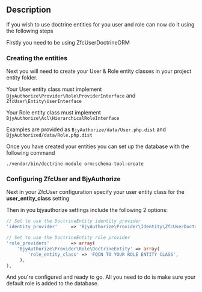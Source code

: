 Description
----------------
If you wish to use doctrine entities for you user and role can now do it using the following steps

Firstly you need to be using ZfcUserDoctrineORM

### Creating the entities ###

Next you will need to create your User & Role entity classes in your project entity folder.

Your User entity class must implement `BjyAuthorize\Provider\Role\ProviderInterface` and `ZfcUser\Entity\UserInterface`

Your Role entity class must implement `BjyAuthorize\Acl\HierarchicalRoleInterface`

Examples are provided as `BjyAuthorize/data/User.php.dist` and `BjyAuthorized/data/Role.php.dist`

Once you have created your entities you can set up the database with the following command

    ./vendor/bin/doctrine-module orm:schema-tool:create

### Configuring ZfcUser and BjyAuthorize ###

Next in your ZfcUser configuration specify your user entity class for the **user_entity_class** setting

Then in you bjyauthorize settings include the following 2 options:

```php
// Set to use the DoctrineEntity identity provider
'identity_provider'     => 'BjyAuthorize\Provider\Identity\ZfcUserDoctrineEntity',

// Set to use the DoctrineEntity role provider
'role_providers'        => array(
    'BjyAuthorize\Provider\Role\DoctrineEntity' => array(
        'role_entity_class' => 'FQCN TO YOUR ROLE ENTITY CLASS',
     ),
),
```

And you're configured and ready to go. All you need to do is make sure your default role is added to the database.
